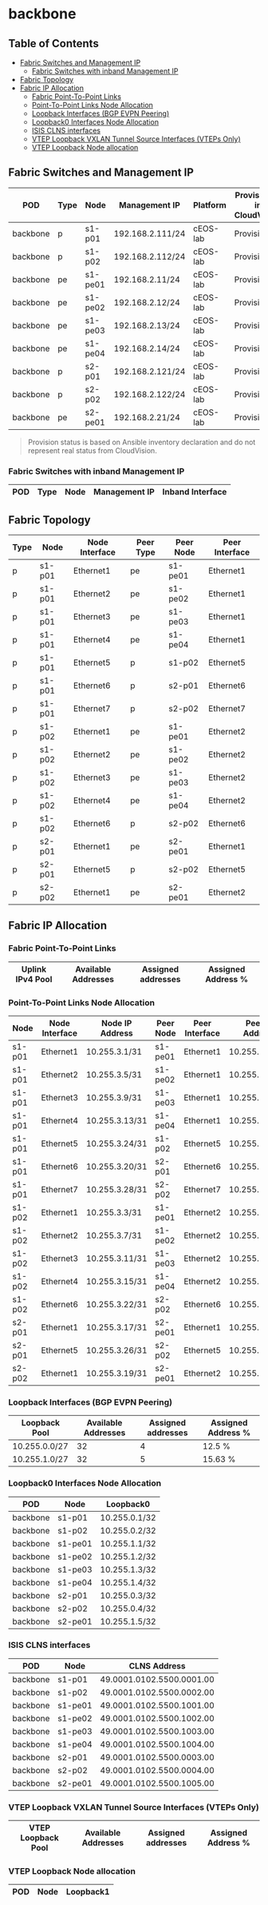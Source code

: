 # backbone

## Table of Contents

- [Fabric Switches and Management IP](#fabric-switches-and-management-ip)
  - [Fabric Switches with inband Management IP](#fabric-switches-with-inband-management-ip)
- [Fabric Topology](#fabric-topology)
- [Fabric IP Allocation](#fabric-ip-allocation)
  - [Fabric Point-To-Point Links](#fabric-point-to-point-links)
  - [Point-To-Point Links Node Allocation](#point-to-point-links-node-allocation)
  - [Loopback Interfaces (BGP EVPN Peering)](#loopback-interfaces-bgp-evpn-peering)
  - [Loopback0 Interfaces Node Allocation](#loopback0-interfaces-node-allocation)
  - [ISIS CLNS interfaces](#isis-clns-interfaces)
  - [VTEP Loopback VXLAN Tunnel Source Interfaces (VTEPs Only)](#vtep-loopback-vxlan-tunnel-source-interfaces-vteps-only)
  - [VTEP Loopback Node allocation](#vtep-loopback-node-allocation)

## Fabric Switches and Management IP

| POD | Type | Node | Management IP | Platform | Provisioned in CloudVision | Serial Number |
| --- | ---- | ---- | ------------- | -------- | -------------------------- | ------------- |
| backbone | p | s1-p01 | 192.168.2.111/24 | cEOS-lab | Provisioned | - |
| backbone | p | s1-p02 | 192.168.2.112/24 | cEOS-lab | Provisioned | - |
| backbone | pe | s1-pe01 | 192.168.2.11/24 | cEOS-lab | Provisioned | - |
| backbone | pe | s1-pe02 | 192.168.2.12/24 | cEOS-lab | Provisioned | - |
| backbone | pe | s1-pe03 | 192.168.2.13/24 | cEOS-lab | Provisioned | - |
| backbone | pe | s1-pe04 | 192.168.2.14/24 | cEOS-lab | Provisioned | - |
| backbone | p | s2-p01 | 192.168.2.121/24 | cEOS-lab | Provisioned | - |
| backbone | p | s2-p02 | 192.168.2.122/24 | cEOS-lab | Provisioned | - |
| backbone | pe | s2-pe01 | 192.168.2.21/24 | cEOS-lab | Provisioned | - |

> Provision status is based on Ansible inventory declaration and do not represent real status from CloudVision.

### Fabric Switches with inband Management IP

| POD | Type | Node | Management IP | Inband Interface |
| --- | ---- | ---- | ------------- | ---------------- |

## Fabric Topology

| Type | Node | Node Interface | Peer Type | Peer Node | Peer Interface |
| ---- | ---- | -------------- | --------- | ----------| -------------- |
| p | s1-p01 | Ethernet1 | pe | s1-pe01 | Ethernet1 |
| p | s1-p01 | Ethernet2 | pe | s1-pe02 | Ethernet1 |
| p | s1-p01 | Ethernet3 | pe | s1-pe03 | Ethernet1 |
| p | s1-p01 | Ethernet4 | pe | s1-pe04 | Ethernet1 |
| p | s1-p01 | Ethernet5 | p | s1-p02 | Ethernet5 |
| p | s1-p01 | Ethernet6 | p | s2-p01 | Ethernet6 |
| p | s1-p01 | Ethernet7 | p | s2-p02 | Ethernet7 |
| p | s1-p02 | Ethernet1 | pe | s1-pe01 | Ethernet2 |
| p | s1-p02 | Ethernet2 | pe | s1-pe02 | Ethernet2 |
| p | s1-p02 | Ethernet3 | pe | s1-pe03 | Ethernet2 |
| p | s1-p02 | Ethernet4 | pe | s1-pe04 | Ethernet2 |
| p | s1-p02 | Ethernet6 | p | s2-p02 | Ethernet6 |
| p | s2-p01 | Ethernet1 | pe | s2-pe01 | Ethernet1 |
| p | s2-p01 | Ethernet5 | p | s2-p02 | Ethernet5 |
| p | s2-p02 | Ethernet1 | pe | s2-pe01 | Ethernet2 |

## Fabric IP Allocation

### Fabric Point-To-Point Links

| Uplink IPv4 Pool | Available Addresses | Assigned addresses | Assigned Address % |
| ---------------- | ------------------- | ------------------ | ------------------ |

### Point-To-Point Links Node Allocation

| Node | Node Interface | Node IP Address | Peer Node | Peer Interface | Peer IP Address |
| ---- | -------------- | --------------- | --------- | -------------- | --------------- |
| s1-p01 | Ethernet1 | 10.255.3.1/31 | s1-pe01 | Ethernet1 | 10.255.3.0/31 |
| s1-p01 | Ethernet2 | 10.255.3.5/31 | s1-pe02 | Ethernet1 | 10.255.3.4/31 |
| s1-p01 | Ethernet3 | 10.255.3.9/31 | s1-pe03 | Ethernet1 | 10.255.3.8/31 |
| s1-p01 | Ethernet4 | 10.255.3.13/31 | s1-pe04 | Ethernet1 | 10.255.3.12/31 |
| s1-p01 | Ethernet5 | 10.255.3.24/31 | s1-p02 | Ethernet5 | 10.255.3.25/31 |
| s1-p01 | Ethernet6 | 10.255.3.20/31 | s2-p01 | Ethernet6 | 10.255.3.21/31 |
| s1-p01 | Ethernet7 | 10.255.3.28/31 | s2-p02 | Ethernet7 | 10.255.3.29/31 |
| s1-p02 | Ethernet1 | 10.255.3.3/31 | s1-pe01 | Ethernet2 | 10.255.3.2/31 |
| s1-p02 | Ethernet2 | 10.255.3.7/31 | s1-pe02 | Ethernet2 | 10.255.3.6/31 |
| s1-p02 | Ethernet3 | 10.255.3.11/31 | s1-pe03 | Ethernet2 | 10.255.3.10/31 |
| s1-p02 | Ethernet4 | 10.255.3.15/31 | s1-pe04 | Ethernet2 | 10.255.3.14/31 |
| s1-p02 | Ethernet6 | 10.255.3.22/31 | s2-p02 | Ethernet6 | 10.255.3.23/31 |
| s2-p01 | Ethernet1 | 10.255.3.17/31 | s2-pe01 | Ethernet1 | 10.255.3.16/31 |
| s2-p01 | Ethernet5 | 10.255.3.26/31 | s2-p02 | Ethernet5 | 10.255.3.27/31 |
| s2-p02 | Ethernet1 | 10.255.3.19/31 | s2-pe01 | Ethernet2 | 10.255.3.18/31 |

### Loopback Interfaces (BGP EVPN Peering)

| Loopback Pool | Available Addresses | Assigned addresses | Assigned Address % |
| ------------- | ------------------- | ------------------ | ------------------ |
| 10.255.0.0/27 | 32 | 4 | 12.5 % |
| 10.255.1.0/27 | 32 | 5 | 15.63 % |

### Loopback0 Interfaces Node Allocation

| POD | Node | Loopback0 |
| --- | ---- | --------- |
| backbone | s1-p01 | 10.255.0.1/32 |
| backbone | s1-p02 | 10.255.0.2/32 |
| backbone | s1-pe01 | 10.255.1.1/32 |
| backbone | s1-pe02 | 10.255.1.2/32 |
| backbone | s1-pe03 | 10.255.1.3/32 |
| backbone | s1-pe04 | 10.255.1.4/32 |
| backbone | s2-p01 | 10.255.0.3/32 |
| backbone | s2-p02 | 10.255.0.4/32 |
| backbone | s2-pe01 | 10.255.1.5/32 |

### ISIS CLNS interfaces

| POD | Node | CLNS Address |
| --- | ---- | ------------ |
| backbone | s1-p01 | 49.0001.0102.5500.0001.00 |
| backbone | s1-p02 | 49.0001.0102.5500.0002.00 |
| backbone | s1-pe01 | 49.0001.0102.5500.1001.00 |
| backbone | s1-pe02 | 49.0001.0102.5500.1002.00 |
| backbone | s1-pe03 | 49.0001.0102.5500.1003.00 |
| backbone | s1-pe04 | 49.0001.0102.5500.1004.00 |
| backbone | s2-p01 | 49.0001.0102.5500.0003.00 |
| backbone | s2-p02 | 49.0001.0102.5500.0004.00 |
| backbone | s2-pe01 | 49.0001.0102.5500.1005.00 |

### VTEP Loopback VXLAN Tunnel Source Interfaces (VTEPs Only)

| VTEP Loopback Pool | Available Addresses | Assigned addresses | Assigned Address % |
| ------------------ | ------------------- | ------------------ | ------------------ |

### VTEP Loopback Node allocation

| POD | Node | Loopback1 |
| --- | ---- | --------- |
